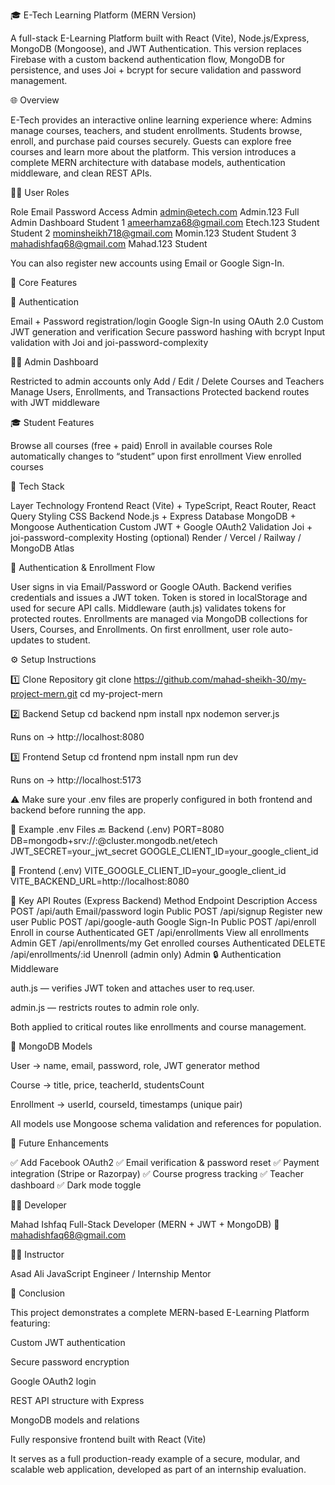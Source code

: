 🎓 E-Tech Learning Platform (MERN Version)

A full-stack E-Learning Platform built with React (Vite), Node.js/Express, MongoDB (Mongoose), and JWT Authentication.
This version replaces Firebase with a custom backend authentication flow, MongoDB for persistence, and uses Joi + bcrypt for secure validation and password management.


🌐 Overview

E-Tech provides an interactive online learning experience where:
Admins manage courses, teachers, and student enrollments.
Students browse, enroll, and purchase paid courses securely.
Guests can explore free courses and learn more about the platform.
This version introduces a complete MERN architecture with database models, authentication middleware, and clean REST APIs.


👨‍🏫 User Roles

Role	     Email	                      Password	        Access
Admin	     admin@etech.com               Admin.123	        Full Admin Dashboard
Student 1  ameerhamza68@gmail.com        Etech.123	        Student
Student 2  mominsheikh718@gmail.com      Momin.123	        Student
Student 3  mahadishfaq68@gmail.com       Mahad.123	        Student

You can also register new accounts using Email or Google Sign-In.


🚀 Core Features


🔐 Authentication

Email + Password registration/login
Google Sign-In using OAuth 2.0
Custom JWT generation and verification
Secure password hashing with bcrypt
Input validation with Joi and joi-password-complexity


🧑‍💼 Admin Dashboard

Restricted to admin accounts only
Add / Edit / Delete Courses and Teachers
Manage Users, Enrollments, and Transactions
Protected backend routes with JWT middleware


🎓 Student Features

Browse all courses (free + paid)
Enroll in available courses
Role automatically changes to “student” upon first enrollment
View enrolled courses


🧰 Tech Stack

Layer	         Technology
Frontend	     React (Vite) + TypeScript, React Router, React Query
Styling	         CSS
Backend	         Node.js + Express
Database	     MongoDB + Mongoose
Authentication	 Custom JWT + Google OAuth2
Validation	     Joi + joi-password-complexity
Hosting (optional)	Render / Vercel / Railway / MongoDB Atlas




🔄 Authentication & Enrollment Flow

User signs in via Email/Password or Google OAuth.
Backend verifies credentials and issues a JWT token.
Token is stored in localStorage and used for secure API calls.
Middleware (auth.js) validates tokens for protected routes.
Enrollments are managed via MongoDB collections for Users, Courses, and Enrollments.
On first enrollment, user role auto-updates to student.


⚙️ Setup Instructions

1️⃣ Clone Repository
git clone https://github.com/mahad-sheikh-30/my-project-mern.git
cd my-project-mern

2️⃣ Backend Setup
cd backend
npm install
npx nodemon server.js


Runs on → http://localhost:8080

3️⃣ Frontend Setup
cd frontend
npm install
npm run dev


Runs on → http://localhost:5173

⚠️ Make sure your .env files are properly configured in both frontend and backend before running the app.

🧾 Example .env Files
🔙 Backend (.env)
PORT=8080
DB=mongodb+srv://<username>:<password>@cluster.mongodb.net/etech
JWT_SECRET=your_jwt_secret
GOOGLE_CLIENT_ID=your_google_client_id

🎨 Frontend (.env)
VITE_GOOGLE_CLIENT_ID=your_google_client_id
VITE_BACKEND_URL=http://localhost:8080

🔗 Key API Routes (Express Backend)
Method	Endpoint	Description	Access
POST	/api/auth	Email/password login	Public
POST	/api/signup	Register new user	Public
POST	/api/google-auth	Google Sign-In	Public
POST	/api/enroll	Enroll in course	Authenticated
GET	/api/enrollments	View all enrollments	Admin
GET	/api/enrollments/my	Get enrolled courses	Authenticated
DELETE	/api/enrollments/:id	Unenroll (admin only)	Admin
🔒 Authentication Middleware

auth.js — verifies JWT token and attaches user to req.user.

admin.js — restricts routes to admin role only.

Both applied to critical routes like enrollments and course management.

💾 MongoDB Models

User → name, email, password, role, JWT generator method

Course → title, price, teacherId, studentsCount

Enrollment → userId, courseId, timestamps (unique pair)

All models use Mongoose schema validation and references for population.

🔮 Future Enhancements

✅ Add Facebook OAuth2
✅ Email verification & password reset
✅ Payment integration (Stripe or Razorpay)
✅ Course progress tracking
✅ Teacher dashboard
✅ Dark mode toggle

👨‍💻 Developer

Mahad Ishfaq
Full-Stack Developer (MERN + JWT + MongoDB)
📧 mahadishfaq68@gmail.com

👨‍🏫 Instructor

Asad Ali
JavaScript Engineer / Internship Mentor

🏁 Conclusion

This project demonstrates a complete MERN-based E-Learning Platform featuring:

Custom JWT authentication

Secure password encryption

Google OAuth2 login

REST API structure with Express

MongoDB models and relations

Fully responsive frontend built with React (Vite)

It serves as a full production-ready example of a secure, modular, and scalable web application, developed as part of an internship evaluation.
